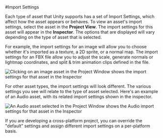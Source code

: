 #Import Settings

Each type of asset that Unity supports has a set of Import Settings, which affect how the asset appears or behaves. To view an asset's import settings, select the asset in the __Project View__. The import settings for this asset will appear in the __Inspector__. The options that are displayed will vary depending on the type of asset that is selected.

For example, the import settings for an image will allow you to choose whether it's imported as a texture, a 2D sprite, or a normal map. The import settings for an FBX file allow you to adjust the scale, generate normals or lightmap coordinates, and split & trim animation clips defined in the file.

![Clicking on an image asset in the Project Window shows the import settings for that asset in the Inspector](../uploads/Main/AssetWorkflowImportSettings.png)

For other asset types, the import settings will look different. The various settings you see will relate to the type of asset selected. Here's an example of an Audio asset, with its related import settings shown in the inspector.

![An Audio asset selected in the Project Window shows the Audio import settings for that asset in the Inspector](../uploads/Main/ImportSettingsAudioExample.png)

If you are developing a cross-platform project, you can override the "default" settings and assign different import settings on a per-platform basis.